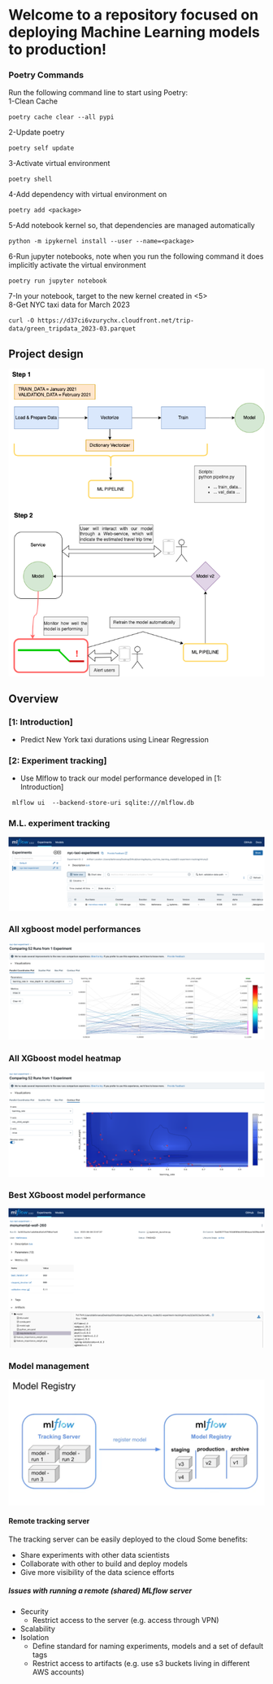 # Welcome to a repository focused on deploying Machine Learning models to production!

### Poetry Commands
Run the following command line to start using Poetry:<br />
1-Clean Cache
```commandline
poetry cache clear --all pypi
```
2-Update poetry
```commandline
poetry self update
```
3-Activate virtual environment
```commandline
poetry shell
```
4-Add dependency with virtual environment on
```commandline
poetry add <package>
```
5-Add notebook kernel so, that dependencies are managed automatically
```commandline
python -m ipykernel install --user --name=<package>
```
6-Run jupyter notebooks, note when you run the following command it does implicitly activate the virtual environment
```commandline
poetry run jupyter notebook
```
7-In your notebook, target to the new kernel created in <5> <br />
8-Get NYC taxi data for March 2023
```commandline
curl -O https://d37ci6vzurychx.cloudfront.net/trip-data/green_tripdata_2023-03.parquet
```


## Project design
![Machine Learning pipeline project design](images/ml_pipeline.png)

## Overview
### [1: Introduction]
- Predict New York taxi durations using Linear Regression

### [2: Experiment tracking]
- Use Mlflow to track our model performance developed in [1: Introduction]
```commandline
 mlflow ui  --backend-store-uri sqlite:///mlflow.db
```
### M.L. experiment tracking
![M.L. model experiment tracking](images/ml_flow.png)

### All xgboost model performances
![xgboost_model_performances](images/mlflow_logs_tests_results.png)

### All XGboost model heatmap
![xgboost_model_heatmap](images/mlflow_logs_experiments.png)

### Best XGboost model performance
![best_xgboost_model_performance](images/mlflow_logs.png)

### Model management
![model_regestry](images/model_registry.png)

#### Remote tracking server
The tracking server can be easily deployed to the cloud
Some benefits:
- Share experiments with other data scientists
- Collaborate with other to build and deploy models
- Give more visibility of the data science efforts

##### Issues with running a remote (shared) MLflow server
- Security
    -   Restrict access to the server (e.g. access through VPN)
- Scalability
- Isolation
    - Define standard for naming experiments, models and a set of default tags
    - Restrict access to artifacts (e.g. use s3 buckets living in different AWS accounts)
